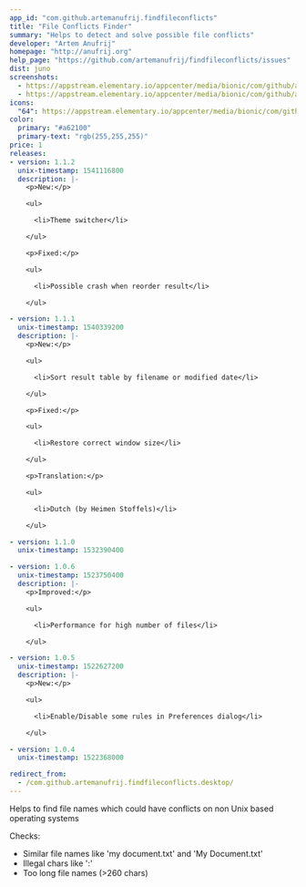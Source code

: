 ```yaml
---
app_id: "com.github.artemanufrij.findfileconflicts"
title: "File Conflicts Finder"
summary: "Helps to detect and solve possible file conflicts"
developer: "Artem Anufrij"
homepage: "http://anufrij.org"
help_page: "https://github.com/artemanufrij/findfileconflicts/issues"
dist: juno
screenshots:
  - https://appstream.elementary.io/appcenter/media/bionic/com/github/artemanufrij.findfileconflicts/91F74A74DE7DA4DF8CCA45C087DEE2CD/screenshots/image-1_orig.png
  - https://appstream.elementary.io/appcenter/media/bionic/com/github/artemanufrij.findfileconflicts/91F74A74DE7DA4DF8CCA45C087DEE2CD/screenshots/image-2_orig.png
icons:
  "64": https://appstream.elementary.io/appcenter/media/bionic/com/github/artemanufrij.findfileconflicts/91F74A74DE7DA4DF8CCA45C087DEE2CD/icons/64x64/com.github.artemanufrij.findfileconflicts_com.github.artemanufrij.findfileconflicts.png
color:
  primary: "#a62100"
  primary-text: "rgb(255,255,255)"
price: 1
releases:
- version: 1.1.2
  unix-timestamp: 1541116800
  description: |-
    <p>New:</p>

    <ul>

      <li>Theme switcher</li>

    </ul>

    <p>Fixed:</p>

    <ul>

      <li>Possible crash when reorder result</li>

    </ul>

- version: 1.1.1
  unix-timestamp: 1540339200
  description: |-
    <p>New:</p>

    <ul>

      <li>Sort result table by filename or modified date</li>

    </ul>

    <p>Fixed:</p>

    <ul>

      <li>Restore correct window size</li>

    </ul>

    <p>Translation:</p>

    <ul>

      <li>Dutch (by Heimen Stoffels)</li>

    </ul>

- version: 1.1.0
  unix-timestamp: 1532390400

- version: 1.0.6
  unix-timestamp: 1523750400
  description: |-
    <p>Improved:</p>

    <ul>

      <li>Performance for high number of files</li>

    </ul>

- version: 1.0.5
  unix-timestamp: 1522627200
  description: |-
    <p>New:</p>

    <ul>

      <li>Enable/Disable some rules in Preferences dialog</li>

    </ul>

- version: 1.0.4
  unix-timestamp: 1522368000

redirect_from:
  - /com.github.artemanufrij.findfileconflicts.desktop/
---
```

<p>Helps to find file names which could have conflicts on non Unix based operating systems</p>
<p>Checks:</p>
<ul>
  <li>Similar file names like &apos;my document.txt&apos; and &apos;My Document.txt&apos;</li>
  <li>Illegal chars like &apos;:&apos;</li>
  <li>Too long file names (&gt;260 chars)</li>
</ul>
